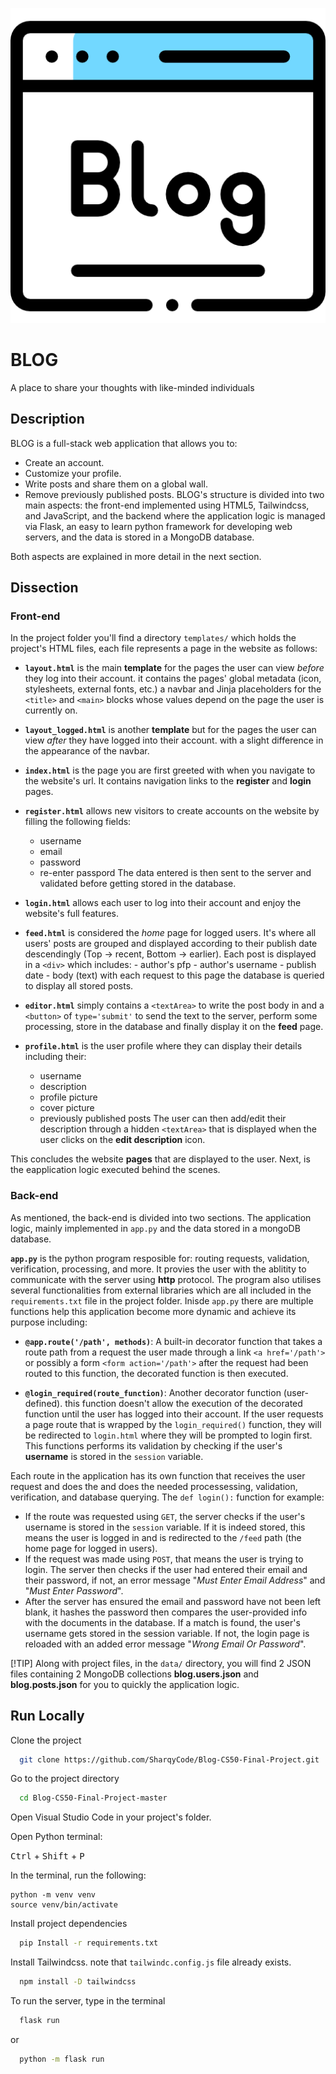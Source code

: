 ![Logo](./static/logo.png)

# BLOG

A place to share your thoughts with like-minded individuals

## Description

BLOG is a full-stack web application that allows you to:

- Create an account.
- Customize your profile.
- Write posts and share them on a global wall.
- Remove previously published posts.
  BLOG's structure is divided into two main aspects: the front-end implemented using HTML5, Tailwindcss, and JavaScript, and the backend where the application logic is managed via Flask, an easy to learn python framework for developing web servers, and the data is stored in a MongoDB database.

Both aspects are explained in more detail in the next section.

## Dissection

### Front-end

In the project folder you'll find a directory `templates/` which holds the project's HTML files, each file represents a page in the website as follows:

- **`layout.html`** is the main **template** for the pages the user can view _before_ they log into their account. it contains the pages' global metadata (icon, stylesheets, external fonts, etc.) a navbar and Jinja placeholders for the `<title>` and `<main>` blocks whose values depend on the page the user is currently on.

- **`layout_logged.html`** is another **template** but for the pages the user can view _after_ they have logged into their account. with a slight difference in the appearance of the navbar.

- **`index.html`** is the page you are first greeted with when you navigate to the website's url. It contains navigation links to the **register** and **login** pages.

- **`register.html`** allows new visitors to create accounts on the website by filling the following fields:

  - username
  - email
  - password
  - re-enter passpord
    The data entered is then sent to the server and validated before getting stored in the database.

- **`login.html`** allows each user to log into their account and enjoy the website's full features.

- **`feed.html`** is considered the _home_ page for logged users. It's where all users' posts are grouped and displayed according to their publish date descendingly (Top -> recent, Bottom -> earlier). Each post is displayed in a `<div>` which includes: - author's pfp - author's username - publish date - body (text)
  with each request to this page the database is queried to display all stored posts.
- **`editor.html`** simply contains a `<textArea>` to write the post body in and a `<button>` of `type='submit'` to send the text to the server, perform some processing, store in the database and finally display it on the **feed** page.
- **`profile.html`** is the user profile where they can display their details including their:
  - username
  - description
  - profile picture
  - cover picture
  - previously published posts
    The user can then add/edit their description through a hidden `<textArea>` that is displayed when the user clicks on the **edit description** icon.

This concludes the website **pages** that are displayed to the user. Next, is the eapplication logic executed behind the scenes.

### Back-end

As mentioned, the back-end is divided into two sections. The application logic, mainly implemented in `app.py` and the data stored in a mongoDB database.

**`app.py`** is the python program resposible for: routing requests, validation, verification, processing, and more. It provies the user with the ablitity to communicate with the server using **http** protocol. The program also utilises several functionalities from external libraries which are all included in the `requirements.txt` file in the project folder. Inisde `app.py` there are multiple functions help this application become more dynamic and achieve its purpose including:

- **`@app.route('/path', methods)`**: A built-in decorator function that takes a route path from a request the user made through a link `<a href='/path'>` or possibly a form `<form action='/path'>` after the request had been routed to this function, the decorated function is then executed.

- **`@login_required(route_function)`**: Another decorator function (user-defined). this function doesn't allow the execution of the decorated function until the user has logged into their account. If the user requests a page route that is wrapped by the `login_required()` function, they will be redirected to `login.html` where they will be prompted to login first. This functions performs its validation by checking if the user's **username** is stored in the `session` variable.

Each route in the application has its own function that receives the user request and does the and does the needed processessing, validation, verification, and database querying. The `def login():` function for example:

- If the route was requested using `GET`, the server checks if the user's username is stored in the `session` variable. If it is indeed stored, this means the user is logged in and is redirected to the `/feed` path (the home page for logged in users).
- If the request was made using `POST`, that means the user is trying to login. The server then checks if the user had entered their email and their password, if not, an error message "_Must Enter Email Address_" and "_Must Enter Password_".
- After the server has ensured the email and password have not been left blank, it hashes the password then compares the user-provided info with the documents in the database. If a match is found, the user's username gets stored in the session variable. If not, the login page is reloaded with an added error message "_Wrong Email Or Password_".

[!TIP]
Along with project files, in the `data/` directory, you will find 2 JSON files containing 2 MongoDB collections **blog.users.json** and **blog.posts.json** for you to quickly the application logic.

## Run Locally

Clone the project

```bash
  git clone https://github.com/SharqyCode/Blog-CS50-Final-Project.git
```

Go to the project directory

```bash
  cd Blog-CS50-Final-Project-master
```

Open Visual Studio Code in your project's folder.

Open Python terminal:

<kbd>Ctrl</kbd> + <kbd>Shift</kbd> + <kbd>P</kbd>

In the terminal, run the following:

```keyboard
python -m venv venv
source venv/bin/activate
```

Install project dependencies

```bash
  pip Install -r requirements.txt
```

Install Tailwindcss. note that `tailwindc.config.js` file already exists.

```bash
  npm install -D tailwindcss
```

To run the server, type in the terminal

```bash
  flask run
```

or

```bash
  python -m flask run
```
